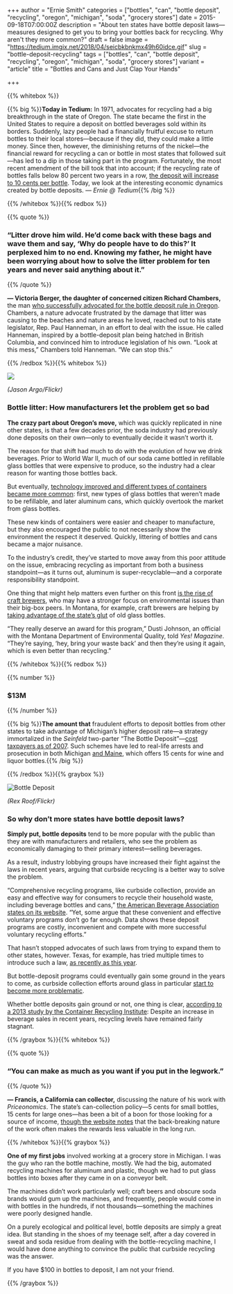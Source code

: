 +++
author = "Ernie Smith"
categories = ["bottles", "can", "bottle deposit", "recycling", "oregon", "michigan", "soda", "grocery stores"]
date = 2015-09-18T07:00:00Z
description = "About ten states have bottle deposit laws—measures designed to get you to bring your bottles back for recycling. Why aren't they more common?"
draft = false
image = "https://tedium.imgix.net/2018/04/seicbkbnkmx49h60idce.gif"
slug = "bottle-deposit-recycling"
tags = ["bottles", "can", "bottle deposit", "recycling", "oregon", "michigan", "soda", "grocery stores"]
variant = "article"
title = "Bottles and Cans and Just Clap Your Hands"

+++

{{% whitebox %}}

{{% big %}}**Today in Tedium:** In 1971, advocates for recycling had a big breakthrough in the state of Oregon. The state became the first in the United States to require a deposit on bottled beverages sold within its borders. Suddenly, lazy people had a financially fruitful excuse to return bottles to their local stores—because if they did, they could make a little money. Since then, however, the diminishing returns of the nickel—the financial reward for recycling a can or bottle in most states that followed suit—has led to a dip in those taking part in the program. Fortunately, the most recent amendment of the bill took that into account; if the recycling rate of bottles falls below 80 percent two years in a row, [the deposit will increase to 10 cents per bottle](http://www.kval.com/news/local/Oregon-bottle-deposit-hike-likely-as-redemption-falls--320387321.html). Today, we look at the interesting economic dynamics created by bottle deposits. *— Ernie @ Tedium*{{% /big %}}

{{% /whitebox %}}{{% redbox %}}

{{% quote %}}
### “Litter drove him wild. He’d come back with these bags and wave them and say, ‘Why do people have to do this?’ It perplexed him to no end. Knowing my father, he might have been worrying about how to solve the litter problem for ten years and never said anything about it.”
{{% /quote %}}

**— Victoria Berger, the daughter of concerned citizen Richard Chambers,** the man [who successfully advocated for the bottle deposit rule in Oregon](http://www.jstor.org/stable/20614609). Chambers, a nature advocate frustrated by the damage that litter was causing to the beaches and nature areas he loved, reached out to his state legislator, Rep. Paul Hanneman, in an effort to deal with the issue. He called Hanneman, inspired by a bottle-deposit plan being hatched in British Columbia, and convinced him to introduce legislation of his own. “Look at this mess,” Chambers told Hanneman. “We can stop this.”

{{% /redbox %}}{{% whitebox %}}

![](https://tedium.imgix.net/2018/04/s51d3y9xmbzt6ux5g2cc.jpg)

*(Jason Argo/Flickr)*

### Bottle litter: How manufacturers let the problem get so bad

**The crazy part about Oregon’s move,** which was quickly replicated in nine other states, is that a few decades prior, the soda industry had previously done  deposits on their own—only to eventually decide it wasn’t worth it.

The reason for that shift had much to do with the evolution of how we drink beverages. Prior to World War II, much of our soda came bottled in refillable glass bottles that were expensive to produce, so the industry had a clear reason for wanting those bottles back.

But eventually, [technology improved and different types of containers became more common](http://refillables.grrn.org/content/americas-experience-refillable-beverage-containers): first, new types of glass bottles that weren’t made to be refillable, and later aluminum cans, which quickly overtook the market from glass bottles.

These new kinds of containers were easier and cheaper to manufacture, but they also encouraged the public to not necessarily show the environment the respect it deserved. Quickly, littering of bottles and cans became a major nuisance.

To the industry’s credit, they’ve started to move away from this poor attitude on the issue, embracing recycling as important from both a business standpoint—as it turns out, aluminum is super-recyclable—and a corporate responsibility standpoint.

One thing that might help matters even further on this front [is the rise of craft brewers](http://associationsnow.com/2015/05/craft-brewers-aluminum-association-yes-can/), who may have a stronger focus on environmental issues than their big-box peers. In Montana, for example, craft brewers are helping by [taking advantage of the state’s glut](http://www.yesmagazine.org/planet/montana-glass-bottle-recycling-craft-brewers-20150827) of old glass bottles.

“They really deserve an award for this program,” Dusti Johnson, an official with the Montana Department of Environmental Quality, told *Yes! Magazine*. “They’re saying, ‘hey, bring your waste back’ and then they’re using it again, which is even better than recycling.” 

{{% /whitebox %}}{{% redbox %}}

{{% number %}}
### $13M
{{% /number %}}

{{% big %}}**The amount that** fraudulent efforts to deposit bottles from other states to take advantage of Michigan’s higher deposit rate—a strategy immortalized in the *Seinfeld* two-parter “The Bottle Deposit”—[cost taxpayers as of 2007](http://www.foxnews.com/story/2007/09/28/michigan-officials-bust-bottle-deposit-fraud-ring.html). Such schemes have led to real-life arrests and prosecution in both Michigan [and Maine](http://www.salon.com/2011/02/11/seinfeld_bottle_deposit_maine_scam/), which offers 15 cents for wine and liquor bottles.{{% /big %}}

{{% /redbox %}}{{% graybox %}}

![Bottle Deposit](https://tedium.imgix.net/2018/04/nqrac2yvkmxroh31pvyz.jpg)

*(Rex Roof/Flickr)*

### So why don’t more states have bottle deposit laws?

**Simply put, bottle deposits** tend to be more popular with the public than they are with manufacturers and retailers, who see the problem as economically damaging to their primary interest—selling beverages.

As a result, industry lobbying groups have increased their fight against the laws in recent years, arguing that curbside recycling is a better way to solve the problem.

“Comprehensive recycling programs, like curbside collection, provide an easy and effective way for consumers to recycle their household waste, including beverage bottles and cans,” [the American Beverage Association states on its website](http://www.ameribev.org/environment/deposits-taxes/). “Yet, some argue that these convenient and effective voluntary programs don’t go far enough. Data shows these deposit programs are costly, inconvenient and compete with more successful voluntary recycling efforts.”

That hasn’t stopped advocates of such laws from trying to expand them to other states, however. Texas, for example, has tried multiple times to introduce such a law, [as recently as this year](http://waste360.com/glass/inside-texas-potential-bottle-bill).

But bottle-deposit programs could eventually gain some ground in the years to come, as curbside collection efforts around glass in particular [start to become more problematic](http://www.wsj.com/articles/high-costs-put-cracks-in-glass-recycling-programs-1429695003).

Whether bottle deposits gain ground or not, one thing is clear, [according to a 2013 study by the Container Recycling Institute](http://www.container-recycling.org/index.php/publications/2013-bottled-up-report): Despite an increase in beverage sales in recent years, recycling levels have remained fairly stagnant.

{{% /graybox %}}{{% whitebox %}}

{{% quote %}}
### “You can make as much as you want if you put in the legwork.”
{{% /quote %}}

**— Francis, a California can collector,** discussing the nature of his work with *Priceonomics*. The state’s can-collection policy—5 cents for small bottles, 15 cents for large ones—has been a bit of a boon for those looking for a source of income, [though the website notes](http://priceonomics.com/making-a-living-collecting-cans/) that the back-breaking nature of the work often makes the rewards less valuable in the long run.

{{% /whitebox %}}{{% graybox %}}

**One of my first jobs** involved working at a grocery store in Michigan. I was the guy who ran the bottle machine, mostly. We had the big, automated recycling machines for aluminum and plastic, though we had to put glass bottles into boxes after they came in on a conveyor belt.

The machines didn’t work particularly well; craft beers and obscure soda brands would gum up the machines, and frequently, people would come in with bottles in the hundreds, if not thousands—something the machines were poorly designed handle.

On a purely ecological and political level, bottle deposits are simply a great idea. But standing in the shoes of my teenage self, after a day covered in sweat and soda residue from dealing with the bottle-recycling machine, I would have done anything to convince the public that curbside recycling was the answer.

If you have $100 in bottles to deposit, I am not your friend.

{{% /graybox %}}